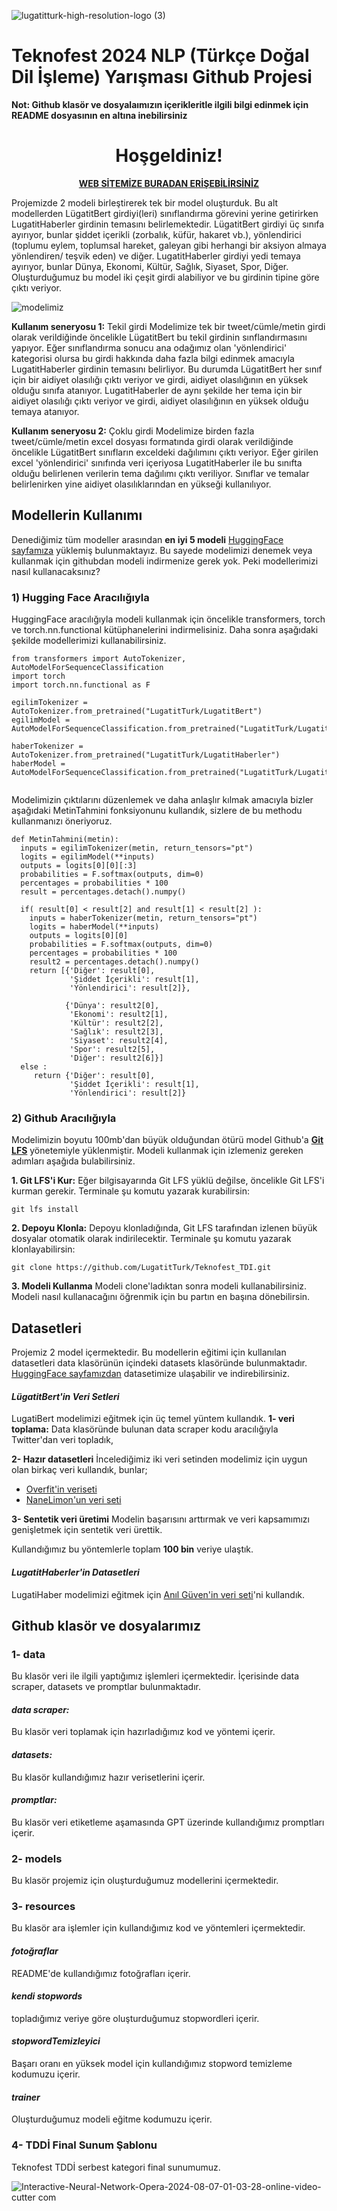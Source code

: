 
![lugatitturk-high-resolution-logo (3)](https://github.com/user-attachments/assets/dba710a6-e246-44fb-872d-78ead64bd9ac)

# Teknofest 2024 NLP (Türkçe Doğal Dil İşleme) Yarışması Github Projesi

**Not: Github klasör ve dosyalaımızın içerikleritle ilgili bilgi edinmek için README dosyasının en altına inebilirsiniz**

<div align="center">
  <h1>Hoşgeldiniz!</h1>
  <p><a href="https://lugatitturk.webflow.io/" target="_blank"><strong>WEB SİTEMİZE BURADAN ERİŞEBİLİRSİNİZ</strong></a></p>
</div>

Projemizde 2 modeli birleştirerek tek bir model oluşturduk. Bu alt modellerden LügatitBert girdiyi(leri) sınıflandırma görevini yerine getirirken LugatitHaberler girdinin temasını belirlemektedir. LügatitBert girdiyi üç sınıfa ayırıyor, bunlar şiddet içerikli (zorbalık, küfür, hakaret vb.), yönlendirici (toplumu eylem, toplumsal hareket, galeyan gibi herhangi bir aksiyon almaya yönlendiren/ teşvik eden) ve diğer. LugatitHaberler girdiyi yedi temaya ayırıyor, bunlar Dünya, Ekonomi, Kültür, Sağlık, Siyaset, Spor, Diğer. Oluşturduğumuz bu model iki çeşit girdi alabiliyor ve bu girdinin tipine göre çıktı veriyor. 

![modelimiz](https://github.com/user-attachments/assets/6e1eef4f-2dc0-43c5-bbef-c3b044098b84)

**Kullanım seneryosu 1:** Tekil girdi
Modelimize tek bir tweet/cümle/metin girdi olarak verildiğinde öncelikle LügatitBert bu tekil girdinin sınflandırmasını yapıyor. Eğer sınıflandırma sonucu ana odağımız olan 'yönlendirici' kategorisi olursa bu girdi hakkında daha fazla bilgi edinmek amacıyla LugatitHaberler girdinin temasını belirliyor. Bu durumda LügatitBert her sınıf için bir aidiyet olasılığı çıktı veriyor ve girdi, aidiyet olasılığının en yüksek olduğu sınıfa atanıyor. LugatitHaberler de aynı şekilde her tema için bir aidiyet olasılığı çıktı veriyor ve girdi, aidiyet olasılığının en yüksek olduğu temaya atanıyor. 

**Kullanım seneryosu 2:** Çoklu girdi
Modelimize birden fazla tweet/cümle/metin excel dosyası formatında girdi olarak verildiğinde öncelikle LügatitBert sınıfların exceldeki dağılımını çıktı veriyor. Eğer girilen excel 'yönlendirici' sınıfında veri içeriyosa LugatitHaberler ile bu sınıfta olduğu belirlenen verilerin tema dağılımı çıktı veriliyor. Sınıflar ve temalar belirlenirken yine aidiyet olasılıklarından en yükseği kullanılıyor.

## Modellerin Kullanımı

Denediğimiz tüm modeller arasından **en iyi 5 modeli** [HuggingFace sayfamıza](https://huggingface.co/LugatitTurk) yüklemiş bulunmaktayız. Bu sayede modelimizi denemek veya kullanmak için githubdan modeli indirmenize gerek yok. Peki modellerimizi nasıl kullanacaksınız?

### 1) Hugging Face Aracılığıyla
HuggingFace aracılığıyla modeli kullanmak için öncelikle transformers, torch ve torch.nn.functional kütüphanelerini indirmelisiniz. Daha sonra aşağıdaki şekilde modellerimizi kullanabilirsiniz. 

```
from transformers import AutoTokenizer, AutoModelForSequenceClassification
import torch
import torch.nn.functional as F

egilimTokenizer = AutoTokenizer.from_pretrained("LugatitTurk/LugatitBert")
egilimModel = AutoModelForSequenceClassification.from_pretrained("LugatitTurk/LugatitBert")

haberTokenizer = AutoTokenizer.from_pretrained("LugatitTurk/LugatitHaberler")
haberModel = AutoModelForSequenceClassification.from_pretrained("LugatitTurk/LugatitHaberler")


```
Modelimizin çıktılarını düzenlemek ve daha anlaşlır kılmak amacıyla bizler aşağıdaki MetinTahmini fonksiyonunu kullandık, sizlere de bu methodu kullanmanızı öneriyoruz.
```
def MetinTahmini(metin):
  inputs = egilimTokenizer(metin, return_tensors="pt")
  logits = egilimModel(**inputs)
  outputs = logits[0][0][:3]
  probabilities = F.softmax(outputs, dim=0)
  percentages = probabilities * 100
  result = percentages.detach().numpy()

  if( result[0] < result[2] and result[1] < result[2] ):
    inputs = haberTokenizer(metin, return_tensors="pt")
    logits = haberModel(**inputs)
    outputs = logits[0][0]
    probabilities = F.softmax(outputs, dim=0)
    percentages = probabilities * 100
    result2 = percentages.detach().numpy()
    return [{'Diğer': result[0], 
             'Şiddet İçerikli': result[1], 
             'Yönlendirici': result[2]},
            
            {'Dünya': result2[0],
             'Ekonomi': result2[1],
             'Kültür': result2[2],
             'Sağlık': result2[3],
             'Siyaset': result2[4],
             'Spor': result2[5],
             'Diğer': result2[6]}]
  else :
     return {'Diğer': result[0], 
             'Şiddet İçerikli': result[1], 
             'Yönlendirici': result[2]}

```

### 2) Github Aracılığıyla
Modelimizin boyutu 100mb'dan büyük olduğundan ötürü model Github'a [**Git LFS**](https://docs.github.com/en/repositories/working-with-files/managing-large-files/about-git-large-file-storage) yönetemiyle yüklenmiştir. Modeli kullanmak için izlemeniz gereken adımları aşağıda bulabilirsiniz.

**1. Git LFS'i Kur:**
Eğer bilgisayarında Git LFS yüklü değilse, öncelikle Git LFS'i kurman gerekir. Terminale şu komutu yazarak kurabilirsin:
```
git lfs install
```

**2. Depoyu Klonla:**
Depoyu klonladığında, Git LFS tarafından izlenen büyük dosyalar otomatik olarak indirilecektir. Terminale şu komutu yazarak klonlayabilirsin:
```
git clone https://github.com/LugatitTurk/Teknofest_TDI.git
```

**3. Modeli Kullanma**
Modeli clone'ladıktan sonra modeli kullanabilirsiniz. Modeli nasıl kullanacağını öğrenmik için bu partın en başına dönebilirsin.


## Datasetleri 

Projemiz 2 model içermektedir. Bu modellerin eğitimi için kullanılan datasetleri data klasörünün içindeki datasets klasöründe bulunmaktadır. [HuggingFace sayfamızdan](https://huggingface.co/datasets/LugatitTurk/LugatitDataset) datasetimize ulaşabilir ve indirebilirsiniz.

#### *LügatitBert'in Veri Setleri*
LugatiBert modelimizi eğitmek için üç temel yüntem kullandık.
  **1- veri toplama:**
  Data klasöründe bulunan data scraper kodu aracılığıyla Twitter'dan veri topladık,
    
  **2- Hazır datasetleri**
  İncelediğimiz iki veri setinden modelimiz için uygun olan birkaç veri kullandık, bunlar;
  -  [Overfit'in veriseti](https://huggingface.co/datasets/Overfit-GM/turkish-toxic-language)
  -  [NaneLimon'un veri seti](https://huggingface.co/datasets/nanelimon/insult-dataset)
      
  **3- Sentetik veri üretimi**
  Modelin başarısını arttırmak ve veri kapsamımızı genişletmek için sentetik veri ürettik.
  
Kullandığımız bu yöntemlerle toplam **100 bin** veriye ulaştık.

#### *LugatitHaberler'in Datasetleri*
LugatiHaber modelimizi eğitmek için [Anıl Güven'in veri seti](https://www.kaggle.com/datasets/anil1055/turkish-headlines-dataset)'ni kullandık.

## Github klasör ve dosyalarımız

### 1- data
Bu klasör veri ile ilgili yaptığımız işlemleri içermektedir. İçerisinde data scraper, datasets ve promptlar bulunmaktadır.
#### *data scraper:*
Bu klasör veri toplamak için hazırladığımız kod ve yöntemi içerir.
#### *datasets:*
Bu klasör kullandığımız hazır verisetlerini içerir.
#### *promptlar:*
Bu klasör veri etiketleme aşamasında GPT üzerinde kullandığımız promptları içerir.

### 2- models
Bu klasör projemiz için oluşturduğumuz modellerini içermektedir.

### 3- resources
Bu klasör ara işlemler için kullandığımız kod ve yöntemleri içermektedir.
#### *fotoğraflar*
README'de kullandığımız fotoğrafları içerir.
#### *kendi stopwords*
topladığımız veriye göre oluşturduğumuz stopwordleri içerir.
#### *stopwordTemizleyici*
Başarı oranı en yüksek model için kullandığımız stopword temizleme kodumuzu içerir.
#### *trainer*
Oluşturduğumuz modeli eğitme kodumuzu içerir.

### 4- TDDİ Final Sunum Şablonu
Teknofest TDDİ serbest kategori final sunumumuz.


![Interactive-Neural-Network-Opera-2024-08-07-01-03-28-_online-video-cutter com_](https://github.com/user-attachments/assets/cf4772c9-90a8-4251-8106-092f19cf472f)





